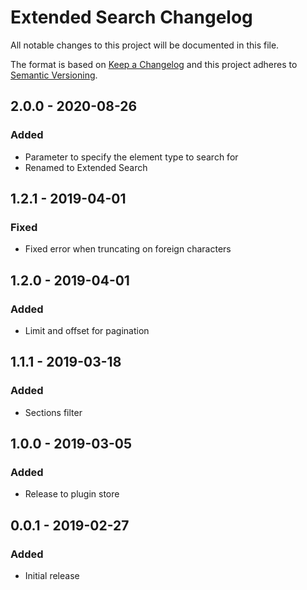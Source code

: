 # Extended Search Changelog

All notable changes to this project will be documented in this file.

The format is based on [Keep a Changelog](http://keepachangelog.com/) and this project adheres to [Semantic Versioning](http://semver.org/).

## 2.0.0 - 2020-08-26
### Added
- Parameter to specify the element type to search for
- Renamed to Extended Search

## 1.2.1 - 2019-04-01
### Fixed
- Fixed error when truncating on foreign characters

## 1.2.0 - 2019-04-01
### Added
- Limit and offset for pagination

## 1.1.1 - 2019-03-18
### Added
- Sections filter

## 1.0.0 - 2019-03-05
### Added
- Release to plugin store

## 0.0.1 - 2019-02-27
### Added
- Initial release
